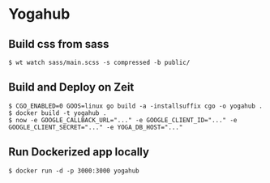 # Yogahub

## Build css from sass
````
$ wt watch sass/main.scss -s compressed -b public/
````

## Build and Deploy on Zeit
````
$ CGO_ENABLED=0 GOOS=linux go build -a -installsuffix cgo -o yogahub .
$ docker build -t yogahub .
$ now -e GOOGLE_CALLBACK_URL="..." -e GOOGLE_CLIENT_ID="..." -e GOOGLE_CLIENT_SECRET="..." -e YOGA_DB_HOST="..."
````


## Run Dockerized app locally
````
$ docker run -d -p 3000:3000 yogahub
````